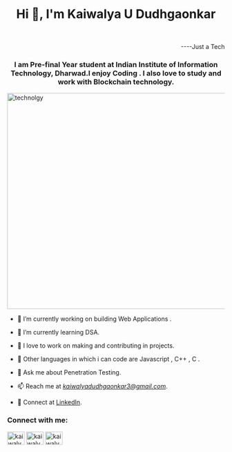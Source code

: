 <h1 align="center">Hi 👋, I'm Kaiwalya U Dudhgaonkar </h1> <br>
<p align="right">----Just a Tech </p>
<h3 align="center"> I am Pre-final Year student at Indian Institute of Information Technology, Dharwad.I enjoy Coding . I also love to study and work with Blockchain technology.</h3>
<p align="left"> <img width="1000" height="500" src="https://gifdb.com/images/high/lofi-rooftop-study-night-chill-lqcvkej9ymld5zbv.gif" alt="technolgy" /> </p>

- 🔭 I’m currently working on building Web Applications .

- 🌱 I’m currently learning DSA.

- 👯 I love to work on making and contributing in projects.

- 🤝 Other languages in which i can code are Javascript , C++ , C .

- 💬 Ask me about Penetration Testing.

- 📫 Reach me at *kaiwalyadudhgaonkar3@gmail.com*.

- 📄 Connect at [LinkedIn]().


<h3 align="left">Connect with me:</h3>
<p align="left">

<a href="https://www.linkedin.com/in/kaiwalya-dudhgaonkar-b69510208" target="blank"><img align="center" src="https://raw.githubusercontent.com/rahuldkjain/github-profile-readme-generator/master/src/images/icons/Social/linked-in-alt.svg" alt="kaiwalya" height="30" width="40" /></a>
<a href="https://www.facebook.com/kaiwalya.dudhgaonkar" target="blank"><img align="center" src="https://raw.githubusercontent.com/rahuldkjain/github-profile-readme-generator/master/src/images/icons/Social/facebook.svg" alt="kaiwalya" height="30" width="40" /></a>
<a href="https://twitter.com/selflessmonk54" target="blank"><img align="center" src="https://raw.githubusercontent.com/rahuldkjain/github-profile-readme-generator/master/src/images/icons/Social/twitter.svg" alt="kaiwalya" height="30" width="40" /></a></p>

<br>



